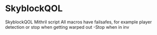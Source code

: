 # SkyblockQOL
SkyblockQOL Mithril script
All macros have failsafes, for example player detection or stop when getting warped out -Stop when in inv
